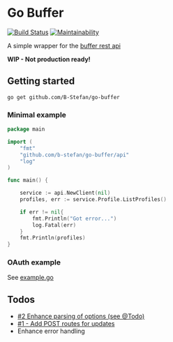 # Go Buffer 
[![Build Status](https://travis-ci.org/B-Stefan/go-buffer.svg?branch=master)](https://travis-ci.org/B-Stefan/go-buffer)
[![Maintainability](https://api.codeclimate.com/v1/badges/8391f026b21e3a252567/maintainability)](https://codeclimate.com/github/B-Stefan/go-buffer/maintainability)

A simple wrapper for the [buffer rest api](https://buffer.com/developers/api)

**WIP - Not production ready!**

## Getting started

`go get github.com/B-Stefan/go-buffer`

### Minimal example

````go
package main

import (
	"fmt"
	"github.com/b-stefan/go-buffer/api"
	"log"
)

func main() {

	service := api.NewClient(nil)
	profiles, err := service.Profile.ListProfiles()

	if err != nil{
		fmt.Println("Got error...")
		log.Fatal(err)
	}
	fmt.Println(profiles)
}
````

### OAuth example 

See [example.go](./example.go)


## Todos 

* [#2 Enhance parsing of options (see @Todo)](https://github.com/B-Stefan/go-buffer/issues/2)
* [#1 - Add POST routes for updates](https://github.com/B-Stefan/go-buffer/issues/1)
* Enhance error handling 
